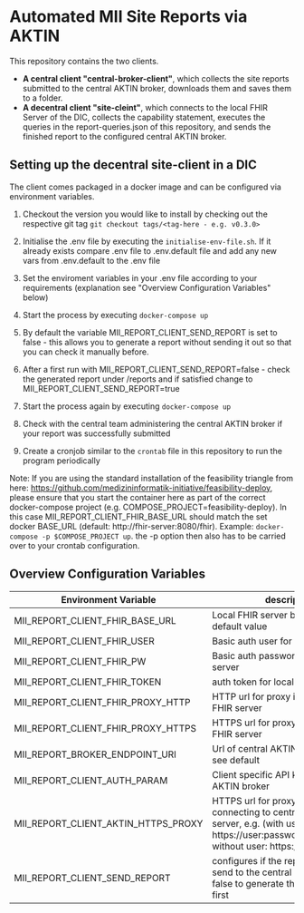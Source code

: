 # Automated MII Site Reports via AKTIN

This repository contains the two clients. 

- **A central client "central-broker-client"**, which collects the site reports submitted to the central AKTIN broker, downloads them and saves them to a folder.
- **A decentral client "site-cleint"**, which connects to the local FHIR Server of the DIC, collects the capability statement, executes the queries in the report-queries.json of this repository,
and sends the finished report to the configured central AKTIN broker.


## Setting up the decentral site-client in a DIC

The client comes packaged in a docker image and can be configured via environment variables.

1. Checkout the version you would like to install by checking out the respective git tag `git checkout tags/<tag-here - e.g. v0.3.0>`

2. Initialise the .env file by executing the `initialise-env-file.sh`. If it already exists compare .env file to .env.default file and add any new vars from .env.default to the .env file

2. Set the enviroment variables in your .env file according to your requirements (explanation see "Overview Configuration Variables" below)

3. Start the process by executing `docker-compose up`

4. By default the variable MII_REPORT_CLIENT_SEND_REPORT is set to false - this allows you to generate a report without sending it out so that you can check it manually before.

5. After a first run with MII_REPORT_CLIENT_SEND_REPORT=false - check the generated report under /reports and if satisfied change to MII_REPORT_CLIENT_SEND_REPORT=true

6. Start the process again by executing `docker-compose up`

7. Check with the central team administering the central AKTIN broker if your report was successfully submitted

8. Create a cronjob similar to the `crontab` file in this repository to run the program periodically

Note: If you are using the standard installation of the feasibility triangle from here: https://github.com/medizininformatik-initiative/feasibility-deploy, please ensure that you start the container here as part of the correct docker-compose project (e.g. COMPOSE_PROJECT=feasibility-deploy). In this case MII_REPORT_CLIENT_FHIR_BASE_URL should match the set docker BASE_URL (default: http://fhir-server:8080/fhir).
Example: `docker-compose -p $COMPOSE_PROJECT up`. the -p option then also has to be carried over to your crontab configuration.


## Overview Configuration Variables

|Environment Variable| description | default value |
|--|--|--|
|MII_REPORT_CLIENT_FHIR_BASE_URL|Local FHIR server base url e.g. see default value|http://fhir-server:8080/fhir|
|MII_REPORT_CLIENT_FHIR_USER|Basic auth user for local FHIR server|None|
|MII_REPORT_CLIENT_FHIR_PW|Basic auth password for local FHIR server|None|
|MII_REPORT_CLIENT_FHIR_TOKEN|auth token for local FHIR server|None|
|MII_REPORT_CLIENT_FHIR_PROXY_HTTP| HTTP url for proxy if used for local FHIR server|None|
|MII_REPORT_CLIENT_FHIR_PROXY_HTTPS| HTTPS url for proxy if used for local FHIR server|None|
|MII_REPORT_BROKER_ENDPOINT_URI|Url of central AKTIN broker example see default |http://aktin-broker:8080/broker/|
|MII_REPORT_CLIENT_AUTH_PARAM| Client specific API key for central AKTIN broker|xxxApiKey123|
|MII_REPORT_CLIENT_AKTIN_HTTPS_PROXY|HTTPS url for proxy if used for local connecting to central AKTIN broker server, e.g. (with user: https://user:password@proxyip:port, without user: https://proxyip:port)|None|
|MII_REPORT_CLIENT_SEND_REPORT| configures if the report should be send to the central broker, set to false to generate the report locally first|false|
